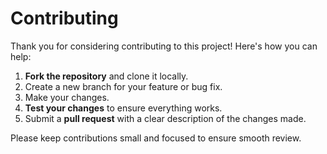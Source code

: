# Contributing

Thank you for considering contributing to this project! Here's how you can help:

1. **Fork the repository** and clone it locally.
2. Create a new branch for your feature or bug fix.
3. Make your changes.
4. **Test your changes** to ensure everything works.
5. Submit a **pull request** with a clear description of the changes made.

Please keep contributions small and focused to ensure smooth review.
